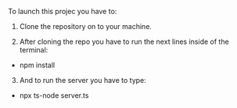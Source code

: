 To launch this projec you have to:

1. Clone the repository on to your machine.

2. After cloning the repo you have to run the next lines inside of the terminal:

- npm install

3. And to run the server you have to type:

- npx ts-node server.ts
